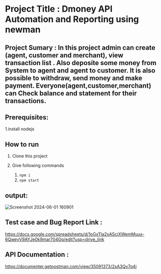 # Project Title : Dmoney API Automation and Reporting using newman 

## Project Sumary : In this project admin can create (agent, customer and merchant), view transaction list . Also deposite some money from System to agent and agent to customer. It is also possible to withdraw, send money and make payment. Everyone(agent,customer,merchant) can Check balance and statement for their transactions.

## Prerequisites:
1.install nodejs

## How to run 
1. Clone this project
2. Give following commands

   1. ``` npm i ```
   2. ``` npm start ```

## output:
![Screenshot 2024-06-01 160901](https://github.com/Subrinaferdous/dmoney-newman-report-/assets/171265716/364dd1d5-838a-45e8-a261-987c7e083d6a)

## Test case and Bug Report Link :
https://docs.google.com/spreadsheets/d/1oGxTla2xASciXWemMuux-6QweyV9AYJe0k9mar704Gg/edit?usp=drive_link


## API Documentation :
https://documenter.getpostman.com/view/35091373/2sA3Qv7q4j

